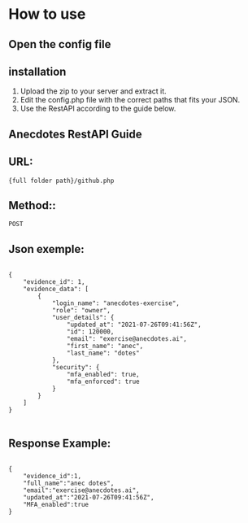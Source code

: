<h1>How to use</h1>

<h2>Open the config file</h2>

<h2>installation</h2>

1. Upload the zip to your server and extract it.
2. Edit the config.php file with the correct paths that fits your JSON.
3. Use the RestAPI according to the guide below.

<h2>Anecdotes RestAPI Guide</h2>

<h2 dir="auto">URL:</h2>
<pre class="notranslate">
<code class="notranslate">{full folder path}/github.php</code>
</pre>

<h2 dir="auto">Method::</h2>
<pre class="notranslate">
<code class="notranslate">POST</code>
</pre>

<h2 dir="auto">Json exemple:</h2>
<pre class="notranslate">
<code class="notranslate">
{
    "evidence_id": 1,
    "evidence_data": [
        {
            "login_name": "anecdotes-exercise",
            "role": "owner",
            "user_details": {
                "updated_at": "2021-07-26T09:41:56Z",
                "id": 120000,
                "email": "exercise@anecdotes.ai",
                "first_name": "anec",
                "last_name": "dotes"
            },
            "security": {
                "mfa_enabled": true,
                "mfa_enforced": true
            }
        }
    ]
}
</code>
</pre>

<h2 dir="auto">Response Example:</h2>
<pre class="notranslate">
<code class="notranslate">
{
    "evidence_id":1,
    "full_name":"anec dotes",
    "email":"exercise@anecdotes.ai",
    "updated_at":"2021-07-26T09:41:56Z",
    "MFA_enabled":true
}
</code>
</pre>